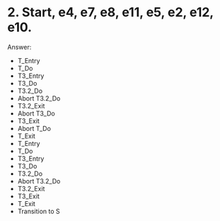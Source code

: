 # 2. Start, e4, e7, e8, e11, e5, e2, e12, e10.
Answer:
- T_Entry
- T_Do
- T3_Entry
- T3_Do
- T3.2_Do
- Abort T3.2_Do
- T3.2_Exit
- Abort T3_Do
- T3_Exit
- Abort T_Do
- T_Exit
- T_Entry
- T_Do
- T3_Entry
- T3_Do
- T3.2_Do
- Abort T3.2_Do
- T3.2_Exit
- T3_Exit
- T_Exit
- Transition to S